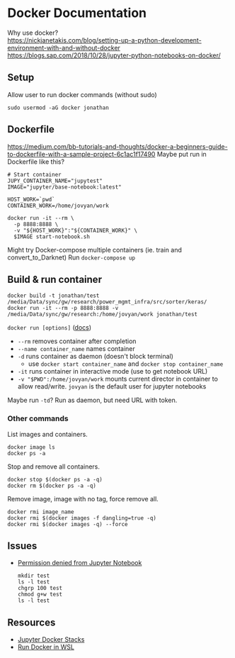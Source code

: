 # Docker Documentation
Why use docker?  
https://nickjanetakis.com/blog/setting-up-a-python-development-environment-with-and-without-docker
https://blogs.sap.com/2018/10/28/jupyter-python-notebooks-on-docker/


## Setup
Allow user to run docker commands (without sudo)
```
sudo usermod -aG docker jonathan
```
## Dockerfile
https://medium.com/bb-tutorials-and-thoughts/docker-a-beginners-guide-to-dockerfile-with-a-sample-project-6c1ac1f17490
Maybe put run in Dockerfile like this?
```
# Start container
JUPY_CONTAINER_NAME="jupytest"
IMAGE="jupyter/base-notebook:latest"

HOST_WORK=`pwd`
CONTAINER_WORK=/home/jovyan/work

docker run -it --rm \
  -p 8888:8888 \
  -v "${HOST_WORK}":"${CONTAINER_WORK}" \
  $IMAGE start-notebook.sh
```
Might try Docker-compose multiple containers (ie. train and convert_to_Darknet)
Run `docker-compose up`

## Build & run container
```
docker build -t jonathan/test /media/Data/sync/gw/research/power_mgmt_infra/src/sorter/keras/
docker run -it --rm -p 8888:8888 -v /media/Data/sync/gw/research:/home/jovyan/work jonathan/test
```

  `docker run [options]` ([docs](https://docs.docker.com/engine/reference/commandline/run/))
  - `--rm` removes container after completion
  - `--name container_name` names container
  - `-d` runs container as daemon (doesn't block terminal)
    - use `docker start container_name` and `docker stop container_name`
  - `-it` runs container in interactive mode (use to get notebook URL)
  - `-v "$PWD":/home/jovyan/work` mounts current director in container to allow read/write. `jovyan` is the default user for jupyter notebooks

Maybe run `-td`? Run as daemon, but need URL with token.

### Other commands
List images and containers.
```
docker image ls
docker ps -a
```

Stop and remove all containers.
```
docker stop $(docker ps -a -q)
docker rm $(docker ps -a -q)
```

Remove image, image with no tag, force remove all.
```
docker rmi image_name
docker rmi $(docker images -f dangling=true -q)
docker rmi $(docker images -q) --force
```

## Issues
- [Permission denied from Jupyter Notebook](https://github.com/jupyter/docker-stacks/issues/114)  
  ```
  mkdir test
  ls -l test
  chgrp 100 test
  chmod g+w test
  ls -l test
  ```

## Resources
- [Jupyter Docker Stacks](https://jupyter-docker-stacks.readthedocs.io/en/latest/index.html)
- [Run Docker in WSL](https://nickjanetakis.com/blog/setting-up-docker-for-windows-and-wsl-to-work-flawlessly)
